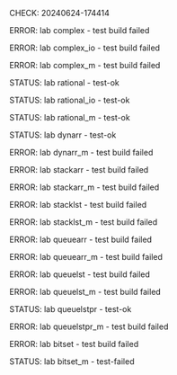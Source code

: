 CHECK: 20240624-174414
ERROR: lab complex - test build failed
ERROR: lab complex_io - test build failed
ERROR: lab complex_m - test build failed
STATUS: lab rational - test-ok
STATUS: lab rational_io - test-ok
STATUS: lab rational_m - test-ok
STATUS: lab dynarr - test-ok
ERROR: lab dynarr_m - test build failed
ERROR: lab stackarr - test build failed
ERROR: lab stackarr_m - test build failed
ERROR: lab stacklst - test build failed
ERROR: lab stacklst_m - test build failed
ERROR: lab queuearr - test build failed
ERROR: lab queuearr_m - test build failed
ERROR: lab queuelst - test build failed
ERROR: lab queuelst_m - test build failed
STATUS: lab queuelstpr - test-ok
ERROR: lab queuelstpr_m - test build failed
ERROR: lab bitset - test build failed
STATUS: lab bitset_m - test-failed
